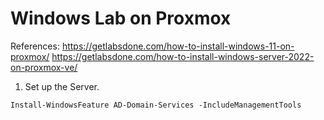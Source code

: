 # Windows Lab on Proxmox

References:
https://getlabsdone.com/how-to-install-windows-11-on-proxmox/
https://getlabsdone.com/how-to-install-windows-server-2022-on-proxmox-ve/

1. Set up the Server.

```
Install-WindowsFeature AD-Domain-Services -IncludeManagementTools
```

